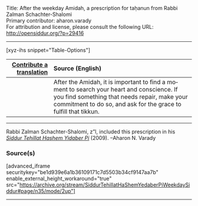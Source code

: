 <html>
<head></head>
<body>
Title: After the weekday Amidah, a prescription for taḥanun from Rabbi Zalman Schachter-Shalomi<br />
Primary contributor: aharon.varady<br />
For attribution and license, please consult the following URL: <a href="http://opensiddur.org/?p=29416">http://opensiddur.org/?p=29416</a>
<p />
<hr />

[xyz-ihs snippet="Table-Options"]<table style="margin-left: auto; margin-right: auto;" class="draggable">
<thead><tr><th id="x" style="text-align: right;"><a href="/translate/" target="_blank" rel="noopener">Contribute a translation</a></th><th style="text-align: left;">Source (English)</th></tr></thead>
<tbody>
<tr><td style="vertical-align:top;">
<div class="liturgy" lang="he">

</span></div></td>
 
<td style="vertical-align:top;">
<div class="english" lang="en">
After the Amidah,
it is important to find a moment
to search
your heart and conscience.
If you find something
that needs repair,
make your commitment
to do so,
and ask for the grace
to fulfill
that tikkun.
</div></td></tr>
</tbody></table>

<hr />

Rabbi Zalman Schachter-Shalomi, z”l, included this prescription in his <em><a href="http://opensiddur.org/?p=177">Siddur Tehillat Hashem Yidaber Pi</a></em> (2009). –Aharon N. Varady

<h3>Source(s)</h3>

[advanced_iframe securitykey="be1d939e6a1b36109171c7d5503b34cf9147aa7b" enable_external_height_workaround="true" src="https://archive.org/stream/SiddurTehillatHaShemYedaberPiWeekdaySiddur#page/n35/mode/2up"]

<hr />

&nbsp;
</body>
</html>